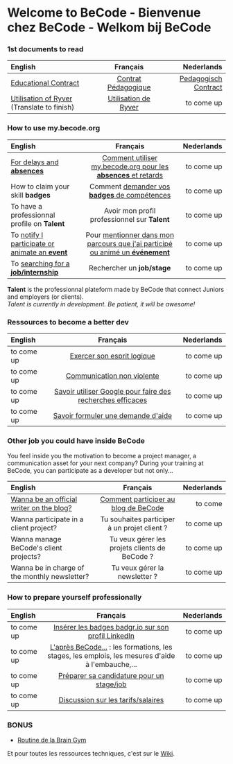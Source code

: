 # Welcome to BeCode - Bienvenue chez BeCode - Welkom bij BeCode

### 1st documents to read
| English    |     Français     |        Nederlands |
| :------------ | :-------------: | -------------: |
|[Educational Contract](educationalcontract)|[Contrat Pédagogique](./contratpedagogique.md)     |    [Pedagogisch Contract](./pedagogischcontract.md)|
| [Utilisation of Ryver](ryver-eng.md) (Translate to finish) |     [Utilisation de Ryver](ryver-fr.md)     |     to come up|

### How to use my.becode.org
| English    |     Français     |        Nederlands |
| :------------ | :-------------: | -------------: |
|[For delays and **absences**](mybecode-absence-eng.md)|[Comment utiliser my.becode.org pour les **absences** et retards](mybecode-absence-fr.md)|to come up|
|How to claim your skill **badges**|Comment [demander vos **badges** de compétences](mybecode-badges-fr.md)|to come up|
|To have a professionnal profile on **Talent**|Avoir mon profil professionnel sur **Talent**| to come up|
|To [notify I participate or animate an **event**](mybecode-event-eng.md)|Pour [mentionner dans mon parcours que j'ai participé ou animé un **événement**](mybecode-event-eng.md)| to come up|
|To [searching for a **job/internship**](mybecode-jobs-fr.md)|Rechercher un **job/stage**|to come up|

**Talent** is the professionnal plateform made by BeCode that connect Juniors and employers (or clients).    
*Talent is currently in development. Be patient, it will be awesome!*

### Ressources to become a better dev

| English    |     Français     |        Nederlands |
| :------------ | :-------------: | -------------: |
| to come up | [Exercer son esprit logique](EspritLogique.md) | to come up|
| to come up| [Communication non violente](CommunicationNonViolente.md) | to come up|
|to come up|[Savoir utiliser Google pour faire des recherches efficaces](UtiliserGoogle.md)|to come up|
|to come up|[Savoir formuler une demande d'aide](ObtenirAide.md)|to come up|

### Other job you could have inside BeCode
You feel inside you the motivation to become a project manager, a communication asset for your next company? During your training at BeCode, you can participate as a developer but not only...

| English    |     Français     |        Nederlands |
| :------------ | :-------------: | -------------: |
| [Wanna be an official writer on the blog?](BlogBecode-eng.md) |[Comment participer au blog de BeCode](BlogBeCode-fr.md)|to come|
| Wanna participate in a client project? |Tu souhaites participer à un projet client ?|to come up|
| Wanna manage BeCode's client projects? |Tu veux gérer les projets clients de BeCode ?|to come up|
| Wanna be in charge of the monthly newsletter? |Tu veux gérer la newsletter ?|to come up|

### How to prepare yourself professionally
| English    |     Français     |        Nederlands |
| :------------ | :-------------: | -------------: |
|to come up|[Insérer les badges badgr.io sur son profil LinkedIn](badges-de-competences.md)|to come up|
|to come up|[L'après BeCode...](afterbecode.md) : les formations, les stages, les emplois, les mesures d'aide à l'embauche,...|to come up|
|to come up| [Préparer sa candidature pour un stage/job](preparersacandidature.md) |to come up|
|to come up|[Discussion sur les tarifs/salaires](https://gist.github.com/pixeline/aaba236316e49084700b6add496c298c)| to come up|

### BONUS
- [Routine de la Brain Gym](BrainGymRoutine.md)

Et pour toutes les ressources techniques, c'est sur le [Wiki](https://github.com/becodeorg/BeCode/wiki).
